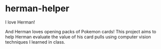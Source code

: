 # herman-helper
I love Herman!

And Herman loves opening packs of Pokemon cards! This project aims to help Herman evaluate the value of his card pulls using computer vision techniques I learned in class.
